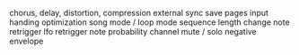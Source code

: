 chorus, delay, distortion, compression
external sync
save pages
input handing optimization
song mode / loop mode
sequence length change
note retrigger
lfo retrigger
note probability
channel mute / solo
negative envelope
